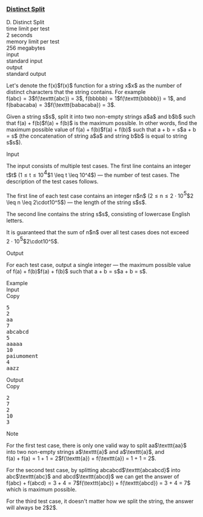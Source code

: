 <h3><a href="https://codeforces.com/contest/1791/problem/D" target="_blank" rel="noopener noreferrer">Distinct Split</a></h3>

<div class="header"><div class="title">D. Distinct Split</div><div class="time-limit"><div class="property-title">time limit per test</div>2 seconds</div><div class="memory-limit"><div class="property-title">memory limit per test</div>256 megabytes</div><div class="input-file input-standard"><div class="property-title">input</div>standard input</div><div class="output-file output-standard"><div class="property-title">output</div>standard output</div></div><div><p>Let's denote the <span class="MathJax_Preview" style="color: inherit;"><span class="MJXp-math" id="MJXp-Span-1"><span class="MJXp-mi MJXp-italic" id="MJXp-Span-2">f</span><span class="MJXp-mo" id="MJXp-Span-3" style="margin-left: 0em; margin-right: 0em;">(</span><span class="MJXp-mi MJXp-italic" id="MJXp-Span-4">x</span><span class="MJXp-mo" id="MJXp-Span-5" style="margin-left: 0em; margin-right: 0em;">)</span></span></span>$f(x)$ function for a string <span class="MathJax_Preview" style="color: inherit;"><span class="MJXp-math" id="MJXp-Span-6"><span class="MJXp-mi MJXp-italic" id="MJXp-Span-7">x</span></span></span>$x$ as the number of distinct characters that the string contains. For example <span class="MathJax_Preview" style="color: inherit;"><span class="MJXp-math" id="MJXp-Span-8"><span class="MJXp-mi MJXp-italic" id="MJXp-Span-9">f</span><span class="MJXp-mo" id="MJXp-Span-10" style="margin-left: 0em; margin-right: 0em;">(</span><span class="MJXp-mrow" id="MJXp-Span-11"><span class="MJXp-mtext MJXp-mono" id="MJXp-Span-12">abc</span></span><span class="MJXp-mo" id="MJXp-Span-13" style="margin-left: 0em; margin-right: 0em;">)</span><span class="MJXp-mo" id="MJXp-Span-14" style="margin-left: 0.333em; margin-right: 0.333em;">=</span><span class="MJXp-mn" id="MJXp-Span-15">3</span></span></span>$f(\texttt{abc}) = 3$, <span class="MathJax_Preview" style="color: inherit;"><span class="MJXp-math" id="MJXp-Span-16"><span class="MJXp-mi MJXp-italic" id="MJXp-Span-17">f</span><span class="MJXp-mo" id="MJXp-Span-18" style="margin-left: 0em; margin-right: 0em;">(</span><span class="MJXp-mrow" id="MJXp-Span-19"><span class="MJXp-mtext MJXp-mono" id="MJXp-Span-20">bbbbb</span></span><span class="MJXp-mo" id="MJXp-Span-21" style="margin-left: 0em; margin-right: 0em;">)</span><span class="MJXp-mo" id="MJXp-Span-22" style="margin-left: 0.333em; margin-right: 0.333em;">=</span><span class="MJXp-mn" id="MJXp-Span-23">1</span></span></span>$f(\texttt{bbbbb}) = 1$, and <span class="MathJax_Preview" style="color: inherit;"><span class="MJXp-math" id="MJXp-Span-24"><span class="MJXp-mi MJXp-italic" id="MJXp-Span-25">f</span><span class="MJXp-mo" id="MJXp-Span-26" style="margin-left: 0em; margin-right: 0em;">(</span><span class="MJXp-mrow" id="MJXp-Span-27"><span class="MJXp-mtext MJXp-mono" id="MJXp-Span-28">babacaba</span></span><span class="MJXp-mo" id="MJXp-Span-29" style="margin-left: 0em; margin-right: 0em;">)</span><span class="MJXp-mo" id="MJXp-Span-30" style="margin-left: 0.333em; margin-right: 0.333em;">=</span><span class="MJXp-mn" id="MJXp-Span-31">3</span></span></span>$f(\texttt{babacaba}) = 3$.</p><p>Given a string <span class="MathJax_Preview" style="color: inherit;"><span class="MJXp-math" id="MJXp-Span-32"><span class="MJXp-mi MJXp-italic" id="MJXp-Span-33">s</span></span></span>$s$, split it into two non-empty strings <span class="MathJax_Preview" style="color: inherit;"><span class="MJXp-math" id="MJXp-Span-34"><span class="MJXp-mi MJXp-italic" id="MJXp-Span-35">a</span></span></span>$a$ and <span class="MathJax_Preview" style="color: inherit;"><span class="MJXp-math" id="MJXp-Span-36"><span class="MJXp-mi MJXp-italic" id="MJXp-Span-37">b</span></span></span>$b$ such that <span class="MathJax_Preview" style="color: inherit;"><span class="MJXp-math" id="MJXp-Span-38"><span class="MJXp-mi MJXp-italic" id="MJXp-Span-39">f</span><span class="MJXp-mo" id="MJXp-Span-40" style="margin-left: 0em; margin-right: 0em;">(</span><span class="MJXp-mi MJXp-italic" id="MJXp-Span-41">a</span><span class="MJXp-mo" id="MJXp-Span-42" style="margin-left: 0em; margin-right: 0em;">)</span><span class="MJXp-mo" id="MJXp-Span-43" style="margin-left: 0.267em; margin-right: 0.267em;">+</span><span class="MJXp-mi MJXp-italic" id="MJXp-Span-44">f</span><span class="MJXp-mo" id="MJXp-Span-45" style="margin-left: 0em; margin-right: 0em;">(</span><span class="MJXp-mi MJXp-italic" id="MJXp-Span-46">b</span><span class="MJXp-mo" id="MJXp-Span-47" style="margin-left: 0em; margin-right: 0em;">)</span></span></span>$f(a) + f(b)$ is the maximum possible. In other words, find the maximum possible value of <span class="MathJax_Preview" style="color: inherit;"><span class="MJXp-math" id="MJXp-Span-48"><span class="MJXp-mi MJXp-italic" id="MJXp-Span-49">f</span><span class="MJXp-mo" id="MJXp-Span-50" style="margin-left: 0em; margin-right: 0em;">(</span><span class="MJXp-mi MJXp-italic" id="MJXp-Span-51">a</span><span class="MJXp-mo" id="MJXp-Span-52" style="margin-left: 0em; margin-right: 0em;">)</span><span class="MJXp-mo" id="MJXp-Span-53" style="margin-left: 0.267em; margin-right: 0.267em;">+</span><span class="MJXp-mi MJXp-italic" id="MJXp-Span-54">f</span><span class="MJXp-mo" id="MJXp-Span-55" style="margin-left: 0em; margin-right: 0em;">(</span><span class="MJXp-mi MJXp-italic" id="MJXp-Span-56">b</span><span class="MJXp-mo" id="MJXp-Span-57" style="margin-left: 0em; margin-right: 0em;">)</span></span></span>$f(a) + f(b)$ such that <span class="MathJax_Preview" style="color: inherit;"><span class="MJXp-math" id="MJXp-Span-58"><span class="MJXp-mi MJXp-italic" id="MJXp-Span-59">a</span><span class="MJXp-mo" id="MJXp-Span-60" style="margin-left: 0.267em; margin-right: 0.267em;">+</span><span class="MJXp-mi MJXp-italic" id="MJXp-Span-61">b</span><span class="MJXp-mo" id="MJXp-Span-62" style="margin-left: 0.333em; margin-right: 0.333em;">=</span><span class="MJXp-mi MJXp-italic" id="MJXp-Span-63">s</span></span></span>$a + b = s$ (the concatenation of string <span class="MathJax_Preview" style="color: inherit;"><span class="MJXp-math" id="MJXp-Span-64"><span class="MJXp-mi MJXp-italic" id="MJXp-Span-65">a</span></span></span>$a$ and string <span class="MathJax_Preview" style="color: inherit;"><span class="MJXp-math" id="MJXp-Span-66"><span class="MJXp-mi MJXp-italic" id="MJXp-Span-67">b</span></span></span>$b$ is equal to string <span class="MathJax_Preview" style="color: inherit;"><span class="MJXp-math" id="MJXp-Span-68"><span class="MJXp-mi MJXp-italic" id="MJXp-Span-69">s</span></span></span>$s$).</p></div><div class="input-specification"><div class="section-title">Input</div><p>The input consists of multiple test cases. The first line contains an integer <span class="MathJax_Preview" style="color: inherit;"><span class="MJXp-math" id="MJXp-Span-70"><span class="MJXp-mi MJXp-italic" id="MJXp-Span-71">t</span></span></span>$t$ (<span class="MathJax_Preview" style="color: inherit;"><span class="MJXp-math" id="MJXp-Span-72"><span class="MJXp-mn" id="MJXp-Span-73">1</span><span class="MJXp-mo" id="MJXp-Span-74" style="margin-left: 0.333em; margin-right: 0.333em;">≤</span><span class="MJXp-mi MJXp-italic" id="MJXp-Span-75">t</span><span class="MJXp-mo" id="MJXp-Span-76" style="margin-left: 0.333em; margin-right: 0.333em;">≤</span><span class="MJXp-msubsup" id="MJXp-Span-77"><span class="MJXp-mn" id="MJXp-Span-78" style="margin-right: 0.05em;">10</span><span class="MJXp-mn MJXp-script" id="MJXp-Span-79" style="vertical-align: 0.5em;">4</span></span></span></span>$1 \leq t \leq 10^4$) — the number of test cases. The description of the test cases follows.</p><p>The first line of each test case contains an integer <span class="MathJax_Preview" style="color: inherit;"><span class="MJXp-math" id="MJXp-Span-80"><span class="MJXp-mi MJXp-italic" id="MJXp-Span-81">n</span></span></span>$n$ (<span class="MathJax_Preview" style="color: inherit;"><span class="MJXp-math" id="MJXp-Span-82"><span class="MJXp-mn" id="MJXp-Span-83">2</span><span class="MJXp-mo" id="MJXp-Span-84" style="margin-left: 0.333em; margin-right: 0.333em;">≤</span><span class="MJXp-mi MJXp-italic" id="MJXp-Span-85">n</span><span class="MJXp-mo" id="MJXp-Span-86" style="margin-left: 0.333em; margin-right: 0.333em;">≤</span><span class="MJXp-mn" id="MJXp-Span-87">2</span><span class="MJXp-mo" id="MJXp-Span-88" style="margin-left: 0.267em; margin-right: 0.267em;">⋅</span><span class="MJXp-msubsup" id="MJXp-Span-89"><span class="MJXp-mn" id="MJXp-Span-90" style="margin-right: 0.05em;">10</span><span class="MJXp-mn MJXp-script" id="MJXp-Span-91" style="vertical-align: 0.5em;">5</span></span></span></span>$2 \leq n \leq 2\cdot10^5$) — the length of the string <span class="MathJax_Preview" style="color: inherit;"><span class="MJXp-math" id="MJXp-Span-92"><span class="MJXp-mi MJXp-italic" id="MJXp-Span-93">s</span></span></span>$s$.</p><p>The second line contains the string <span class="MathJax_Preview" style="color: inherit;"><span class="MJXp-math" id="MJXp-Span-94"><span class="MJXp-mi MJXp-italic" id="MJXp-Span-95">s</span></span></span>$s$, consisting of lowercase English letters.</p><p>It is guaranteed that the sum of <span class="MathJax_Preview" style="color: inherit;"><span class="MJXp-math" id="MJXp-Span-96"><span class="MJXp-mi MJXp-italic" id="MJXp-Span-97">n</span></span></span>$n$ over all test cases does not exceed <span class="MathJax_Preview" style="color: inherit;"><span class="MJXp-math" id="MJXp-Span-98"><span class="MJXp-mn" id="MJXp-Span-99">2</span><span class="MJXp-mo" id="MJXp-Span-100" style="margin-left: 0.267em; margin-right: 0.267em;">⋅</span><span class="MJXp-msubsup" id="MJXp-Span-101"><span class="MJXp-mn" id="MJXp-Span-102" style="margin-right: 0.05em;">10</span><span class="MJXp-mn MJXp-script" id="MJXp-Span-103" style="vertical-align: 0.5em;">5</span></span></span></span>$2\cdot10^5$.</p></div><div class="output-specification"><div class="section-title">Output</div><p>For each test case, output a single integer  — the maximum possible value of <span class="MathJax_Preview" style="color: inherit;"><span class="MJXp-math" id="MJXp-Span-104"><span class="MJXp-mi MJXp-italic" id="MJXp-Span-105">f</span><span class="MJXp-mo" id="MJXp-Span-106" style="margin-left: 0em; margin-right: 0em;">(</span><span class="MJXp-mi MJXp-italic" id="MJXp-Span-107">a</span><span class="MJXp-mo" id="MJXp-Span-108" style="margin-left: 0em; margin-right: 0em;">)</span><span class="MJXp-mo" id="MJXp-Span-109" style="margin-left: 0.267em; margin-right: 0.267em;">+</span><span class="MJXp-mi MJXp-italic" id="MJXp-Span-110">f</span><span class="MJXp-mo" id="MJXp-Span-111" style="margin-left: 0em; margin-right: 0em;">(</span><span class="MJXp-mi MJXp-italic" id="MJXp-Span-112">b</span><span class="MJXp-mo" id="MJXp-Span-113" style="margin-left: 0em; margin-right: 0em;">)</span></span></span>$f(a) + f(b)$ such that <span class="MathJax_Preview" style="color: inherit;"><span class="MJXp-math" id="MJXp-Span-114"><span class="MJXp-mi MJXp-italic" id="MJXp-Span-115">a</span><span class="MJXp-mo" id="MJXp-Span-116" style="margin-left: 0.267em; margin-right: 0.267em;">+</span><span class="MJXp-mi MJXp-italic" id="MJXp-Span-117">b</span><span class="MJXp-mo" id="MJXp-Span-118" style="margin-left: 0.333em; margin-right: 0.333em;">=</span><span class="MJXp-mi MJXp-italic" id="MJXp-Span-119">s</span></span></span>$a + b = s$.</p></div><div class="sample-tests"><div class="section-title">Example</div><div class="sample-test"><div class="input"><div class="title">Input<div title="Copy" data-clipboard-target="#id0037403975222370833" id="id004217620805305934" class="input-output-copier">Copy</div></div><pre id="id0037403975222370833"><div class="test-example-line test-example-line-even test-example-line-0">5</div><div class="test-example-line test-example-line-odd test-example-line-1">2</div><div class="test-example-line test-example-line-odd test-example-line-1">aa</div><div class="test-example-line test-example-line-even test-example-line-2">7</div><div class="test-example-line test-example-line-even test-example-line-2">abcabcd</div><div class="test-example-line test-example-line-odd test-example-line-3">5</div><div class="test-example-line test-example-line-odd test-example-line-3">aaaaa</div><div class="test-example-line test-example-line-even test-example-line-4">10</div><div class="test-example-line test-example-line-even test-example-line-4">paiumoment</div><div class="test-example-line test-example-line-odd test-example-line-5">4</div><div class="test-example-line test-example-line-odd test-example-line-5">aazz</div></pre></div><div class="output"><div class="title">Output<div title="Copy" data-clipboard-target="#id0008029986951278867" id="id003900877370813607" class="input-output-copier">Copy</div></div><pre id="id0008029986951278867">2
7
2
10
3
</pre></div></div></div><div class="note"><div class="section-title">Note</div><p>For the first test case, there is only one valid way to split <span class="MathJax_Preview" style="color: inherit;"><span class="MJXp-math" id="MJXp-Span-120"><span class="MJXp-mrow" id="MJXp-Span-121"><span class="MJXp-mtext MJXp-mono" id="MJXp-Span-122">aa</span></span></span></span>$\texttt{aa}$ into two non-empty strings <span class="MathJax_Preview" style="color: inherit;"><span class="MJXp-math" id="MJXp-Span-123"><span class="MJXp-mrow" id="MJXp-Span-124"><span class="MJXp-mtext MJXp-mono" id="MJXp-Span-125">a</span></span></span></span>$\texttt{a}$ and <span class="MathJax_Preview" style="color: inherit;"><span class="MJXp-math" id="MJXp-Span-126"><span class="MJXp-mrow" id="MJXp-Span-127"><span class="MJXp-mtext MJXp-mono" id="MJXp-Span-128">a</span></span></span></span>$\texttt{a}$, and <span class="MathJax_Preview" style="color: inherit;"><span class="MJXp-math" id="MJXp-Span-129"><span class="MJXp-mi MJXp-italic" id="MJXp-Span-130">f</span><span class="MJXp-mo" id="MJXp-Span-131" style="margin-left: 0em; margin-right: 0em;">(</span><span class="MJXp-mrow" id="MJXp-Span-132"><span class="MJXp-mtext MJXp-mono" id="MJXp-Span-133">a</span></span><span class="MJXp-mo" id="MJXp-Span-134" style="margin-left: 0em; margin-right: 0em;">)</span><span class="MJXp-mo" id="MJXp-Span-135" style="margin-left: 0.267em; margin-right: 0.267em;">+</span><span class="MJXp-mi MJXp-italic" id="MJXp-Span-136">f</span><span class="MJXp-mo" id="MJXp-Span-137" style="margin-left: 0em; margin-right: 0em;">(</span><span class="MJXp-mrow" id="MJXp-Span-138"><span class="MJXp-mtext MJXp-mono" id="MJXp-Span-139">a</span></span><span class="MJXp-mo" id="MJXp-Span-140" style="margin-left: 0em; margin-right: 0em;">)</span><span class="MJXp-mo" id="MJXp-Span-141" style="margin-left: 0.333em; margin-right: 0.333em;">=</span><span class="MJXp-mn" id="MJXp-Span-142">1</span><span class="MJXp-mo" id="MJXp-Span-143" style="margin-left: 0.267em; margin-right: 0.267em;">+</span><span class="MJXp-mn" id="MJXp-Span-144">1</span><span class="MJXp-mo" id="MJXp-Span-145" style="margin-left: 0.333em; margin-right: 0.333em;">=</span><span class="MJXp-mn" id="MJXp-Span-146">2</span></span></span>$f(\texttt{a}) + f(\texttt{a}) = 1 + 1 = 2$.</p><p>For the second test case, by splitting <span class="MathJax_Preview" style="color: inherit;"><span class="MJXp-math" id="MJXp-Span-147"><span class="MJXp-mrow" id="MJXp-Span-148"><span class="MJXp-mtext MJXp-mono" id="MJXp-Span-149">abcabcd</span></span></span></span>$\texttt{abcabcd}$ into <span class="MathJax_Preview" style="color: inherit;"><span class="MJXp-math" id="MJXp-Span-150"><span class="MJXp-mrow" id="MJXp-Span-151"><span class="MJXp-mtext MJXp-mono" id="MJXp-Span-152">abc</span></span></span></span>$\texttt{abc}$ and <span class="MathJax_Preview" style="color: inherit;"><span class="MJXp-math" id="MJXp-Span-153"><span class="MJXp-mrow" id="MJXp-Span-154"><span class="MJXp-mtext MJXp-mono" id="MJXp-Span-155">abcd</span></span></span></span>$\texttt{abcd}$ we can get the answer of <span class="MathJax_Preview" style="color: inherit;"><span class="MJXp-math" id="MJXp-Span-156"><span class="MJXp-mi MJXp-italic" id="MJXp-Span-157">f</span><span class="MJXp-mo" id="MJXp-Span-158" style="margin-left: 0em; margin-right: 0em;">(</span><span class="MJXp-mrow" id="MJXp-Span-159"><span class="MJXp-mtext MJXp-mono" id="MJXp-Span-160">abc</span></span><span class="MJXp-mo" id="MJXp-Span-161" style="margin-left: 0em; margin-right: 0em;">)</span><span class="MJXp-mo" id="MJXp-Span-162" style="margin-left: 0.267em; margin-right: 0.267em;">+</span><span class="MJXp-mi MJXp-italic" id="MJXp-Span-163">f</span><span class="MJXp-mo" id="MJXp-Span-164" style="margin-left: 0em; margin-right: 0em;">(</span><span class="MJXp-mrow" id="MJXp-Span-165"><span class="MJXp-mtext MJXp-mono" id="MJXp-Span-166">abcd</span></span><span class="MJXp-mo" id="MJXp-Span-167" style="margin-left: 0em; margin-right: 0em;">)</span><span class="MJXp-mo" id="MJXp-Span-168" style="margin-left: 0.333em; margin-right: 0.333em;">=</span><span class="MJXp-mn" id="MJXp-Span-169">3</span><span class="MJXp-mo" id="MJXp-Span-170" style="margin-left: 0.267em; margin-right: 0.267em;">+</span><span class="MJXp-mn" id="MJXp-Span-171">4</span><span class="MJXp-mo" id="MJXp-Span-172" style="margin-left: 0.333em; margin-right: 0.333em;">=</span><span class="MJXp-mn" id="MJXp-Span-173">7</span></span></span>$f(\texttt{abc}) + f(\texttt{abcd}) = 3 + 4 = 7$ which is maximum possible.</p><p>For the third test case, it doesn't matter how we split the string, the answer will always be <span class="MathJax_Preview" style="color: inherit;"><span class="MJXp-math" id="MJXp-Span-174"><span class="MJXp-mn" id="MJXp-Span-175">2</span></span></span>$2$.</p></div>